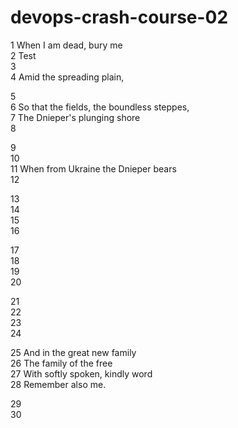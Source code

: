 # devops-crash-course-02

1 When I am dead, bury me <br/> 
2 Test<br /> 
3 <br /> 
4 Amid the spreading plain, <br /> 

5 <br /> 
6 So that the fields, the boundless steppes,<br /> 
7 The Dnieper's plunging shore  <br /> 
8 <br /> 

9 <br /> 
10 <br /> 
11 When from Ukraine the Dnieper bears      <br /> 
12 <br /> 

13 <br /> 
14 <br /> 
15 <br /> 
16 <br /> 

17 <br /> 
18 <br /> 
19 <br /> 
20 <br /> 

21 <br /> 
22 <br /> 
23 <br /> 
24 <br /> 

25 And in the great new family<br /> 
26 The family of the free<br /> 
27 With softly spoken, kindly word<br /> 
28 Remember also me.<br /> 

29 <br /> 
30 <br /> 

